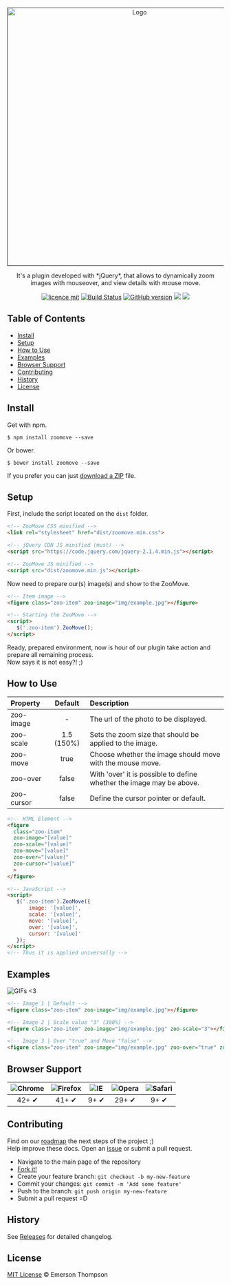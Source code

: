 <p align="center">
  <a href="">
    <img alt="Logo" src="http://i.imgur.com/UPOSXyp.png" width="600px">
  </a>
</p>

<p align="center">
  It's a plugin developed with *jQuery*, that allows to dynamically zoom images with mouseover, and view details with mouse move.
</p>

<p align="center">
  <a href="http://thompsonemerson.mit-license.org/"><img alt="licence mit" src="https://img.shields.io/badge/licence-MIT-blue.svg"></a>
  <a href="https://travis-ci.org/thompsonemerson/zoomove"><img alt="Build Status" src="https://travis-ci.org/thompsonemerson/zoomove.svg?branch=master"></a>
  <a href="https://badge.fury.io/gh/thompsonemerson%2Fzoomove"><img alt="GitHub version" src="https://badge.fury.io/gh/thompsonemerson%2Fzoomove.svg"/></a>
  <a href="https://badge.fury.io/bo/zoomove" title="Bower version"><img src="https://badge.fury.io/bo/zoomove.svg"/></a>
  <a href="http://badge.fury.io/js/zoomove" title="npm version"><img src="https://badge.fury.io/js/zoomove.svg"/></a>
</p>

## Table of Contents

- [Install](#install)
- [Setup](#setup)
- [How to Use](how-to-use)
- [Examples](examples)
- [Browser Support](#browser-support)
- [Contributing](#contributing)
- [History](#history)
- [License](#license)

## Install

Get with npm.

```
$ npm install zoomove --save
```

Or bower.

```
$ bower install zoomove --save
```

If you prefer you can just [download a ZIP](https://github.com/thompsonemerson/zoomove/archive/master.zip) file.


## Setup

First, include the script located on the `dist` folder.

```html
<!-- ZooMove CSS minified -->
<link rel="stylesheet" href="dist/zoomove.min.css">

<!-- jQuery CDN JS minified (must) -->
<script src="https://code.jquery.com/jquery-2.1.4.min.js"></script>

<!-- ZooMove JS minified -->
<script src="dist/zoomove.min.js"></script>
```

Now need to prepare our(s) image(s) and show to the ZooMove.
```html
<!-- Item image -->
<figure class="zoo-item" zoo-image="img/example.jpg"></figure>

<!-- Starting the ZooMove -->
<script>
   $('.zoo-item').ZooMove();
</script>
```

Ready, prepared environment, now is hour of our plugin take action and prepare all remaining process. <br>
Now says it is not easy?! ;)


## How to Use

| Property  | Default  | Description |
| :------------ |:---------------:| :-----|
| zoo-image     | -               | The url of the photo to be displayed.                   |
| zoo-scale     | 1.5 (150%)      | Sets the zoom size that should be applied to the image.              |
| zoo-move      | true            | Choose whether the image should move with the mouse move.            |
| zoo-over      |  false           |  With 'over' it is possible to define whether the image may be above. |
| zoo-cursor    | false            | Define the cursor pointer or default.                                |

```html
<!-- HTML Element -->
<figure
  class="zoo-item"
  zoo-image="[value]"
  zoo-scale="[value]"
  zoo-move="[value]"
  zoo-over="[value]"
  zoo-cursor="[value]"
  >
</figure>
```

```html
<!-- JavaScript -->
<script>
   $('.zoo-item').ZooMove({
       image: '[value]',
       scale: '[value]',
       move: '[value]',
       over: '[value]',
       cursor: '[value]'
   });
</script>
<!-- Thus it is applied universally -->
```

## Examples

![GIFs <3](https://media.giphy.com/media/3o6ozmHwJIzCaBadgI/giphy.gif)

```html
<!-- Image 1 | Default -->
<figure class="zoo-item" zoo-image="img/example.jpg"></figure>

<!-- Image 2 | Scale value "3" (300%) -->
<figure class="zoo-item" zoo-image="img/example.jpg" zoo-scale="3"></figure>

<!-- Image 3 | Over "true" and Move "false" -->
<figure class="zoo-item" zoo-image="img/example.jpg" zoo-over="true" zoo-move="false"></figure>
```

## Browser Support

| ![Chrome](https://raw.github.com/alrra/browser-logos/master/chrome/chrome_48x48.png) | ![Firefox](https://raw.github.com/alrra/browser-logos/master/firefox/firefox_48x48.png) | ![IE](https://raw.github.com/alrra/browser-logos/master/internet-explorer/internet-explorer_48x48.png) | ![Opera](https://raw.github.com/alrra/browser-logos/master/opera/opera_48x48.png) | ![Safari](https://raw.github.com/alrra/browser-logos/master/safari/safari_48x48.png) |
|:---:|:---:|:---:|:---:|:---:|
| 42+ ✔ | 41+ ✔ | 9+ ✔ | 29+ ✔ | 9+ ✔ |


## Contributing

Find on our [roadmap](https://github.com/thompsonemerson/zoomove/issues/1) the next steps of the project ;) <br>
Help improve these docs. Open an [issue](https://github.com/thompsonemerson/zoomove/issues/new) or submit a pull request.

- Navigate to the main page of the repository
- [Fork it!](https://github.com/thompsonemerson/zoomove#fork-destination-box)
- Create your feature branch: `git checkout -b my-new-feature`
- Commit your changes: `git commit -m 'Add some feature'`
- Push to the branch: `git push origin my-new-feature`
- Submit a pull request =D

## History

See [Releases](https://github.com/thompsonemerson/zoomove/releases) for detailed changelog.

## License

[MIT License](http://thompsonemerson.mit-license.org/) © Emerson Thompson
